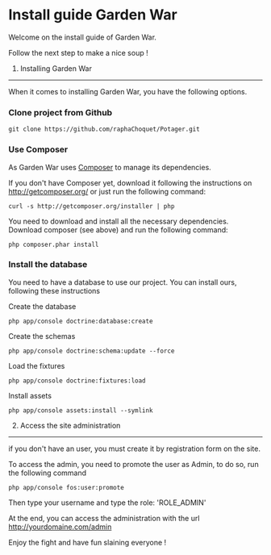 Install guide Garden War
========================

Welcome on the install guide of Garden War.

Follow the next step to make a nice soup !

1) Installing Garden War
----------------------------------

When it comes to installing Garden War, you have the
following options.

### Clone project from Github

    git clone https://github.com/raphaChoquet/Potager.git

### Use Composer

As Garden War uses [Composer][1] to manage its dependencies.

If you don't have Composer yet, download it following the instructions on
http://getcomposer.org/ or just run the following command:

    curl -s http://getcomposer.org/installer | php

You need to download and install all the necessary dependencies. Download composer (see above) and run the
following command:

    php composer.phar install

### Install the database

You need to have a database to use our project. You can install ours, following these instructions

Create the database

    php app/console doctrine:database:create

Create the schemas

    php app/console doctrine:schema:update --force

Load the fixtures

    php app/console doctrine:fixtures:load

Install assets

    php app/console assets:install --symlink


2) Access the site administration
----------------------------------

if you don't have an user, you must create it by registration form on the site.

To access the admin, you need to promote the user as Admin, to do so, run the following command

    php app/console fos:user:promote
    
Then type your username and type the role: 'ROLE_ADMIN'

At the end, you can access the administration with the url http://yourdomaine.com/admin

Enjoy the fight and have fun slaining everyone !


[1]:  http://getcomposer.org/

